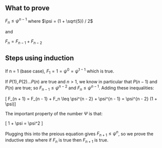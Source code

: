 ## What to prove

$F_n \leq \psi^{n - 1}$ where $\psi = (1 + \sqrt{5}) / 2$ 

and

$F_n = F_{n - 1} + F_{n - 2}$

## Steps using induction

If n = 1 (base case), $F_1 = 1 = \psi^{0} = \psi^{1-1}$ which is true.

If $P(1), P(2) ... P(n)$ are true and $n > 1$, we know in particular that $P(n - 1)$ and $P(n)$ are true; so $F_{n - 1} \leq \psi^{n - 2}$ and $F_n \leq \psi^{n - 1}$. Adding these inequalities:

\[ F_{n + 1} = F_{n - 1} + F_n \leq \psi^{n - 2} + \psi^{n - 1} = \psi^{n - 2} (1 + \psi)\]


The important property of the number $\Psi$ is that:

\[ 1 + \psi = \psi^2 \]

Plugging this into the preious equation gives $F_{n + 1} \leq \psi^n$, so we prove the inductive step where if $F_n$ is true then $F_{n + 1}$ is true.